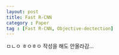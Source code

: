 ```yaml
---
layout: post
title: Fast R-CNN
category : Paper
tag : [Fast R-CNN, Objective-dectection]
---
```


ㅁㄴㅇ ㅎㅇㅎㅇ
작성을 해도 안올라감...